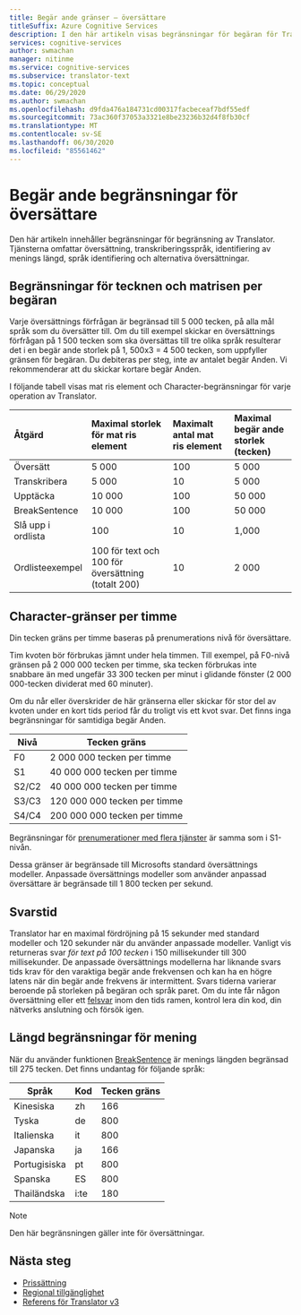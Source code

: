 ```yaml
---
title: Begär ande gränser – översättare
titleSuffix: Azure Cognitive Services
description: I den här artikeln visas begränsningar för begäran för Translator. Avgifter debiteras baserat på antal tecken, inte begär ande frekvens med en gräns på 5 000 tecken per begäran. Tecken begränsningar är prenumerationer baserat, med F0 begränsad till 2 000 000 tecken per timme.
services: cognitive-services
author: swmachan
manager: nitinme
ms.service: cognitive-services
ms.subservice: translator-text
ms.topic: conceptual
ms.date: 06/29/2020
ms.author: swmachan
ms.openlocfilehash: d9fda476a184731cd00317facbeceaf7bdf55edf
ms.sourcegitcommit: 73ac360f37053a3321e8be23236b32d4f8fb30cf
ms.translationtype: MT
ms.contentlocale: sv-SE
ms.lasthandoff: 06/30/2020
ms.locfileid: "85561462"
---
```

# <a name="request-limits-for-translator"></a>Begär ande begränsningar för översättare

Den här artikeln innehåller begränsningar för begränsning av Translator. Tjänsterna omfattar översättning, transkriberingsspråk, identifiering av menings längd, språk identifiering och alternativa översättningar.

## <a name="character-and-array-limits-per-request"></a>Begränsningar för tecknen och matrisen per begäran

Varje översättnings förfrågan är begränsad till 5 000 tecken, på alla mål språk som du översätter till. Om du till exempel skickar en översättnings förfrågan på 1 500 tecken som ska översättas till tre olika språk resulterar det i en begär ande storlek på 1, 500x3 = 4 500 tecken, som uppfyller gränsen för begäran. Du debiteras per steg, inte av antalet begär Anden. Vi rekommenderar att du skickar kortare begär Anden.

I följande tabell visas mat ris element och Character-begränsningar för varje operation av Translator.

| Åtgärd | Maximal storlek för mat ris element |    Maximalt antal mat ris element |    Maximal begär ande storlek (tecken) |
|:----|:----|:----|:----|
| Översätt | 5 000    | 100    | 5 000 |
| Transkribera | 5 000    | 10    | 5 000 |
| Upptäcka | 10 000 |    100 |    50 000 |
| BreakSentence | 10 000    | 100 |    50 000 |
| Slå upp i ordlista| 100 |    10    | 1,000 |
| Ordlisteexempel | 100 för text och 100 för översättning (totalt 200)| 10|    2 000 |

## <a name="character-limits-per-hour"></a>Character-gränser per timme

Din tecken gräns per timme baseras på prenumerations nivå för översättare. 

Tim kvoten bör förbrukas jämnt under hela timmen. Till exempel, på F0-nivå gränsen på 2 000 000 tecken per timme, ska tecken förbrukas inte snabbare än med ungefär 33 300 tecken per minut i glidande fönster (2 000 000-tecken dividerat med 60 minuter).

Om du når eller överskrider de här gränserna eller skickar för stor del av kvoten under en kort tids period får du troligt vis ett kvot svar. Det finns inga begränsningar för samtidiga begär Anden.

| Nivå | Tecken gräns |
|------|-----------------|
| F0 | 2 000 000 tecken per timme |
| S1 | 40 000 000 tecken per timme |
| S2/C2 | 40 000 000 tecken per timme |
| S3/C3 | 120 000 000 tecken per timme |
| S4/C4 | 200 000 000 tecken per timme |

Begränsningar för [prenumerationer med flera tjänster](https://docs.microsoft.com/azure/cognitive-services/translator/reference/v3-0-reference#authentication) är samma som i S1-nivån.

Dessa gränser är begränsade till Microsofts standard översättnings modeller. Anpassade översättnings modeller som använder anpassad översättare är begränsade till 1 800 tecken per sekund.

## <a name="latency"></a>Svarstid

Translator har en maximal fördröjning på 15 sekunder med standard modeller och 120 sekunder när du använder anpassade modeller. Vanligt vis returneras svar *för text på 100 tecken* i 150 millisekunder till 300 millisekunder. De anpassade översättnings modellerna har liknande svars tids krav för den varaktiga begär ande frekvensen och kan ha en högre latens när din begär ande frekvens är intermittent. Svars tiderna varierar beroende på storleken på begäran och språk paret. Om du inte får någon översättning eller ett [felsvar](https://docs.microsoft.com/azure/cognitive-services/translator/reference/v3-0-reference#errors) inom den tids ramen, kontrol lera din kod, din nätverks anslutning och försök igen. 

## <a name="sentence-length-limits"></a>Längd begränsningar för mening

När du använder funktionen [BreakSentence](https://docs.microsoft.com/azure/cognitive-services/translator/reference/v3-0-break-sentence) är menings längden begränsad till 275 tecken. Det finns undantag för följande språk:

| Språk | Kod | Tecken gräns |
|----------|------|-----------------|
| Kinesiska | zh | 166 |
| Tyska | de | 800 |
| Italienska | it | 800 |
| Japanska | ja | 166 |
| Portugisiska | pt | 800 |
| Spanska | ES | 800 |
| Thailändska | i:te | 180 |

> [!NOTE]
> Den här begränsningen gäller inte för översättningar.

## <a name="next-steps"></a>Nästa steg

* [Prissättning](https://azure.microsoft.com/pricing/details/cognitive-services/translator-text-api/)
* [Regional tillgänglighet](https://azure.microsoft.com/global-infrastructure/services/?products=cognitive-services)
* [Referens för Translator v3](https://docs.microsoft.com/azure/cognitive-services/translator/reference/v3-0-reference)
